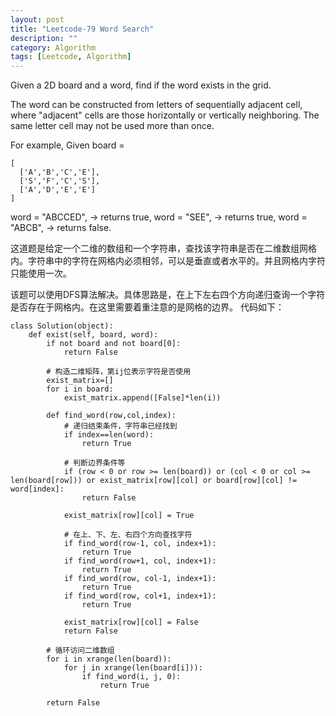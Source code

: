 ```yaml
---
layout: post
title: "Leetcode-79 Word Search"
description: ""
category: Algorithm
tags: [Leetcode, Algorithm]
---
```

Given a 2D board and a word, find if the word exists in the grid.

The word can be constructed from letters of sequentially adjacent cell, where "adjacent" cells are those horizontally or vertically neighboring. The same letter cell may not be used more than once.

For example,
Given board =


```
[
  ['A','B','C','E'],
  ['S','F','C','S'],
  ['A','D','E','E']
]

```
word = "ABCCED", -> returns true,
word = "SEE", -> returns true,
word = "ABCB", -> returns false.

这道题是给定一个二维的数组和一个字符串，查找该字符串是否在二维数组网格内。字符串中的字符在网格内必须相邻，可以是垂直或者水平的。并且网格内字符只能使用一次。

该题可以使用DFS算法解决。具体思路是，在上下左右四个方向递归查询一个字符是否存在于网格内。在这里需要着重注意的是网格的边界。
代码如下：

```
class Solution(object):
    def exist(self, board, word):
        if not board and not board[0]:
            return False
        
        # 构造二维矩阵，第ij位表示字符是否使用
        exist_matrix=[]
        for i in board:
            exist_matrix.append([False]*len(i))

        def find_word(row,col,index):
            # 递归结束条件，字符串已经找到
            if index==len(word):
                return True

            # 判断边界条件等
            if (row < 0 or row >= len(board)) or (col < 0 or col >= len(board[row])) or exist_matrix[row][col] or board[row][col] != word[index]:
                return False

            exist_matrix[row][col] = True
            
            # 在上、下、左、右四个方向查找字符
            if find_word(row-1, col, index+1): 
                return True
            if find_word(row+1, col, index+1):
                return True
            if find_word(row, col-1, index+1):
                return True
            if find_word(row, col+1, index+1):
                return True

            exist_matrix[row][col] = False
            return False

        # 循环访问二维数组
        for i in xrange(len(board)):
            for j in xrange(len(board[i])):
                if find_word(i, j, 0):
                    return True

        return False
        
```

